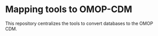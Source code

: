 # Mapping tools to OMOP-CDM

This repository centralizes the tools to convert databases to the OMOP CDM.
